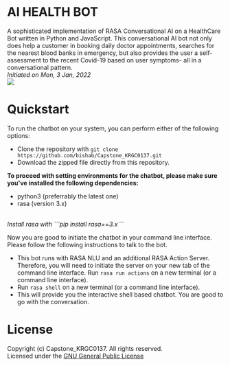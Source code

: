 # AI HEALTH BOT
A sophisticated implementation of RASA Conversational AI on a HealthCare Bot written in Python and JavaScript. This conversational AI bot not only does help a customer in booking daily doctor appointments, searches for the nearest blood banks in emergency, but also provides the user a self-assessment to the recent Covid-19 based on user symptoms- all in a conversational pattern.
<br>
<i> Initiated on Mon, 3 Jan, 2022</i>
<br>
![](https://github.com/bishab/readme/bot.gif)

# Quickstart
To run the chatbot on your system, you can perform either of the following options:
<br>
- Clone the repository with ```git clone https://github.com/bishab/Capstone_KRGC0137.git```
- Download the zipped file directly from this repository.

<b> To proceed with setting environments for the chatbot, please make sure you've installed the following dependencies: </b>
- python3 (preferrably the latest one)
- rasa (version 3.x)
<br>
<i> Install rasa with ```pip install rasa==3.x``` </i>
<br>

Now you are good to initiate the chatbot in your command line interface. Please follow the following instructions to talk to the bot.
- This bot runs with RASA NLU and an additional RASA Action Server. Therefore, you will need to initiate the server on your new tab of the command line interface. Run ```rasa run actions``` on a new terminal (or a command line interface).
- Run ```rasa shell``` on a new terminal (or a command line interface).
- This will provide you the interactive shell based chatbot. You are good to go with the conversation.

# License
Copyright (c) Capstone_KRGC0137. All rights reserved.
<br>
Licensed under the [GNU General Public License](https://www.gnu.org/licenses/gpl-3.0.en.html)




  
